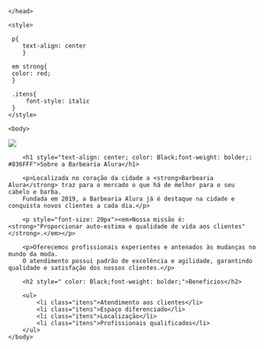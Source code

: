 
<html lang="pt-br">
    <head>
        <meta charset="UTF-8">
        <title>Barbearia Alura</title>
       
    </head>
    
    <style>

     p{
        text-align: center   
        }

     em strong{
     color: red;
     }

     .itens{
         font-style: italic
     }   
    </style> 
   
    <body>
        
<img src="![Banner]https://github.com/Garotosaiyajin968/BarbeariaAlura/assets/144037806/924b1b0d-5de2-4d46-b83e-93055b073fd7.png"/>
        
        <h1 style="text-align: center; color: Black;font-weight: bolder;: #836FFF">Sobre a Barbearia Alura</h1>

        <p>Localizada no coração da cidade a <strong>Barbearia Alura</strong> traz para o mercado o que há de melhor para o seu cabelo e barba. 
        Fundada em 2019, a Barbearia Alura já é destaque na cidade e conquista novos clientes a cada dia.</p>

        <p style="font-size: 20px"><em>Nossa missão é: <strong>"Proporcionar auto-estima e qualidade de vida aos clientes"</strong>.</em></p>

        <p>Oferecemos profissionais experientes e antenados às mudanças no mundo da moda. 
        O atendimento possui padrão de excelência e agilidade, garantindo qualidade e satisfação dos nossos clientes.</p>

        <h2 style=" color: Black;font-weight: bolder;">Beneficios</h2>
        
        <ul>
            <li class="itens">Atendimento aos clientes</li>
            <li class="itens">Espaço diferenciado</li>
            <li class="itens">Localização</li>
            <li class="itens">Profissionais qualificados</li>
        </ul>
    </body>
